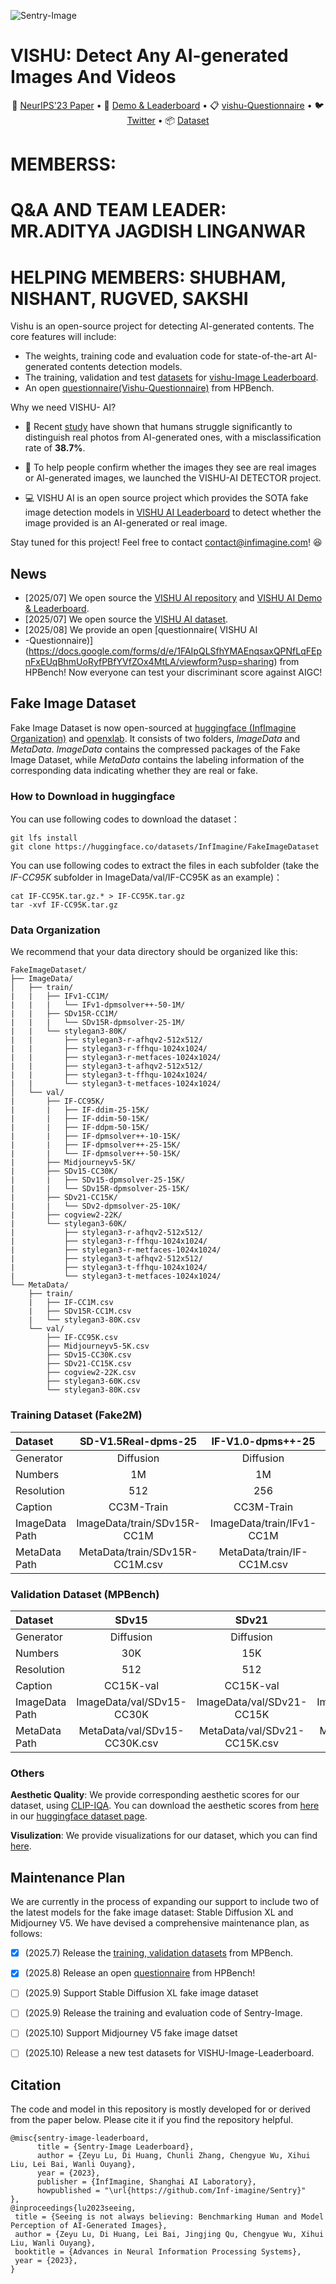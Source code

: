 ![Sentry-Image](assets/VISHU-Image-logo.png)

# VISHU: Detect Any AI-generated Images And Videos
<p align="center">
📃 <a href="https://arxiv.org/abs/2304.13023" target="_blank">NeurIPS'23 Paper</a> • 🤗 <a href="http://sentry.infimagine.com/" target="_blank">Demo & Leaderboard</a> • 📋 <a href="https://docs.google.com/forms/d/e/1FAIpQLSfhYMAEnqsaxQPNfLqFEpnFxEUqBhmUoRyfPBfYVfZOx4MtLA/viewform?usp=sharing" target="_blank">vishu-Questionnaire</a>  • 🐦 <a href="https://twitter.com/infimagine/status/1680439942063992832" target="_blank">Twitter</a> • 📦 <a href="https://huggingface.co/datasets/InfImagine/FakeImageDataset" target="_blank">Dataset</a> <br>

</p>

# MEMBERSS:
# Q&A AND TEAM LEADER: MR.ADITYA JAGDISH LINGANWAR 
# HELPING MEMBERS: SHUBHAM, NISHANT, RUGVED, SAKSHI

Vishu is an open-source project for detecting AI-generated contents. The core features will include:
* The weights, training code and evaluation code for state-of-the-art AI-generated contents detection models.
* The training, validation and test [datasets](https://huggingface.co/datasets/InfImagine/FakeImageDataset) for [vishu-Image Leaderboard](http://vishu.infimagine.com/).
* An open [questionnaire(Vishu-Questionnaire)](https://docs.google.com/forms/d/e/1FAIpQLSfhYMAEnqsaxQPNfLqFEpnFxEUqBhmUoRyfPBfYVfZOx4MtLA/viewform?usp=sharing) from HPBench.

Why we need VISHU- AI?
* 🧐 Recent [study](https://arxiv.org/abs/2304.13023) have shown that humans struggle significantly to distinguish real photos from AI-generated ones, with a misclassification rate of **38.7%**.

* 🤗 To help people confirm whether the images they see are real images or AI-generated images, we launched the VISHU-AI DETECTOR project.

* 💻 VISHU AI is an open source project which provides the SOTA fake image detection models in [ VISHU AI Leaderboard](http://VISHU.infimagine.com/) to detect whether the image provided is an AI-generated or real image.

Stay tuned for this project! Feel free to contact [contact@infimagine.com](contact@infimagine.com)! 😆 

## News
* [2025/07] We open source the  [VISHU AI repository](https://github.com/Inf-imagine/Sentry) and [ VISHU AI Demo & Leaderboard](http://sentry.infimagine.com/). 
* [2025/07] We open source the [ VISHU AI dataset](https://huggingface.co/datasets/InfImagine/FakeImageDataset). 
* [2025/08] We provide an open [questionnaire( VISHU AI
* -Questionnaire)](https://docs.google.com/forms/d/e/1FAIpQLSfhYMAEnqsaxQPNfLqFEpnFxEUqBhmUoRyfPBfYVfZOx4MtLA/viewform?usp=sharing) from HPBench! Now everyone can test your discriminant score against AIGC!


## Fake Image Dataset
Fake Image Dataset is now open-sourced at [huggingface (InfImagine Organization)](https://huggingface.co/datasets/InfImagine/FakeImageDataset/tree/main/ImageData/train) and [openxlab](https://openxlab.org.cn/datasets/whlzy/FakeImageDataset/tree/main). It consists of two folders, *ImageData* and *MetaData*. *ImageData* contains the compressed packages of the Fake Image Dataset, while *MetaData* contains the labeling information of the corresponding data indicating whether they are real or fake.
### How to Download in huggingface
You can use following codes to download the dataset：
```shell
git lfs install
git clone https://huggingface.co/datasets/InfImagine/FakeImageDataset
```
You can use following codes to extract the files in each subfolder (take the *IF-CC95K* subfolder in ImageData/val/IF-CC95K as an example)：
```shell
cat IF-CC95K.tar.gz.* > IF-CC95K.tar.gz
tar -xvf IF-CC95K.tar.gz
```

### Data Organization
We recommend that your data directory should be organized like this: 
```
FakeImageDataset/
├── ImageData/
│   ├── train/
|   |   ├── IFv1-CC1M/
|   |   |   └── IFv1-dpmsolver++-50-1M/
|   |   ├── SDv15R-CC1M/
|   |   |   └── SDv15R-dpmsolver-25-1M/
|   |   └── stylegan3-80K/
|   |       ├── stylegan3-r-afhqv2-512x512/
|   |       ├── stylegan3-r-ffhqu-1024x1024/
|   |       ├── stylegan3-r-metfaces-1024x1024/
|   |       ├── stylegan3-t-afhqv2-512x512/
|   |       ├── stylegan3-t-ffhqu-1024x1024/
|   |       └── stylegan3-t-metfaces-1024x1024/
│   └── val/
|       ├── IF-CC95K/
|       |   ├── IF-ddim-25-15K/
|       |   ├── IF-ddim-50-15K/
|       |   ├── IF-ddpm-50-15K/
|       |   ├── IF-dpmsolver++-10-15K/
|       |   ├── IF-dpmsolver++-25-15K/
|       |   └── IF-dpmsolver++-50-15K/
|       ├── Midjourneyv5-5K/
|       ├── SDv15-CC30K/
|       |   ├── SDv15-dpmsolver-25-15K/
|       |   └── SDv15R-dpmsolver-25-15K/
|       ├── SDv21-CC15K/
|       |   └── SDv2-dpmsolver-25-10K/
|       ├── cogview2-22K/
|       └── stylegan3-60K/
|           ├── stylegan3-r-afhqv2-512x512/
|           ├── stylegan3-r-ffhqu-1024x1024/
|           ├── stylegan3-r-metfaces-1024x1024/
|           ├── stylegan3-t-afhqv2-512x512/
|           ├── stylegan3-t-ffhqu-1024x1024/
|           └── stylegan3-t-metfaces-1024x1024/
└── MetaData/
    ├── train/
    |   ├── IF-CC1M.csv
    |   ├── SDv15R-CC1M.csv
    |   └── stylegan3-80K.csv
    └── val/
        ├── IF-CC95K.csv
        ├── Midjourneyv5-5K.csv
        ├── SDv15-CC30K.csv
        ├── SDv21-CC15K.csv
        ├── cogview2-22K.csv
        ├── stylegan3-60K.csv
        └── stylegan3-80K.csv
```

### Training Dataset (Fake2M)

| Dataset     | SD-V1.5Real-dpms-25 | IF-V1.0-dpms++-25 | StyleGAN3     |
| :----------- | :-----------:       | :-----------:     | :-----------: |
| Generator   | Diffusion           | Diffusion         | GAN           |
| Numbers     | 1M                  | 1M                | 87K           |
| Resolution  | 512                 | 256               | (>=512)       |
| Caption     | CC3M-Train          | CC3M-Train        | -             |
| ImageData Path     | ImageData/train/SDv15R-CC1M | ImageData/train/IFv1-CC1M | ImageData/train/stylegan3-80K |
| MetaData Path     | MetaData/train/SDv15R-CC1M.csv          | MetaData/train/IF-CC1M.csv        | MetaData/train/stylegan3-80K.csv             |

### Validation Dataset (MPBench)

| Dataset     | SDv15               | SDv21             | IF            | Cogview2      | StyleGAN3     | Midjourneyv5  |
| :---------- | :-----------:       | :-----------:     | :-----------: | :-----------: | :-----------: | :-----------: |
| Generator   | Diffusion           | Diffusion         | Diffusion     | AR            | GAN           | -             |
| Numbers     | 30K                 | 15K               | 95K           | 22K           | 60K           | 5K            |
| Resolution  | 512                 | 512               | 256           | 480           | (>=512)       | (>=512)       |
| Caption     | CC15K-val           | CC15K-val         | CC15K-val     | CC15K-val     | -             | -             |
| ImageData Path | ImageData/val/SDv15-CC30K | ImageData/val/SDv21-CC15K | ImageData/val/IF-CC95K | ImageData/val/cogview2-22K | ImageData/val/stylegan3-60K | ImageData/val/Midjourneyv5-5K|
| MetaData Path  | MetaData/val/SDv15-CC30K.csv| MetaData/val/SDv21-CC15K.csv | MetaData/val/IF-CC95K.csv | MetaData/val/cogview2-22K.csv | MetaData/val/stylegan3-60K.csv | MetaData/val/Midjourneyv5-5K.csv |

### Others
**Aesthetic Quality**: 
We provide corresponding aesthetic scores for our dataset, using [CLIP-IQA](https://github.com/IceClear/CLIP-IQA).
You can download the aesthetic scores from [here](https://huggingface.co/datasets/InfImagine/FakeImageDataset/blob/main/AestheticQuality.zip) in our [huggingface dataset page](https://huggingface.co/datasets/InfImagine/FakeImageDataset/tree/main).

**Visulization**: 
We provide visualizations for our dataset, which you can find [here](assets/visualization/README.md).


## Maintenance Plan
We are currently in the process of expanding our support to include two of the latest models for the fake image dataset: Stable Diffusion XL and Midjourney V5. We have devised a comprehensive maintenance plan, as follows:
- [x] (2025.7) Release the [training, validation datasets](https://huggingface.co/datasets/InfImagine/FakeImageDataset) from MPBench.
- [x] (2025.8) Release an open [questionnaire](https://docs.google.com/forms/d/e/1FAIpQLSfhYMAEnqsaxQPNfLqFEpnFxEUqBhmUoRyfPBfYVfZOx4MtLA/viewform?usp=sharing) from HPBench!
- [ ] (2025.9) Support Stable Diffusion XL fake image dataset
- [ ] (2025.9) Release the training and evaluation code of Sentry-Image.
- [ ] (2025.10) Support Midjourney V5 fake image datset
- [ ] (2025.10) Release a new test datasets for VISHU-Image-Leaderboard.



## Citation
The code and model in this repository is mostly developed for or derived from the paper below. Please cite it if you find the repository helpful.
```
@misc{sentry-image-leaderboard,
      title = {Sentry-Image Leaderboard},
      author = {Zeyu Lu, Di Huang, Chunli Zhang, Chengyue Wu, Xihui Liu, Lei Bai, Wanli Ouyang},
      year = {2023},
      publisher = {InfImagine, Shanghai AI Laboratory},
      howpublished = "\url{https://github.com/Inf-imagine/Sentry}"
},
@inproceedings{lu2023seeing,
 title = {Seeing is not always believing: Benchmarking Human and Model Perception of AI-Generated Images},
 author = {Zeyu Lu, Di Huang, Lei Bai, Jingjing Qu, Chengyue Wu, Xihui Liu, Wanli Ouyang},
 booktitle = {Advances in Neural Information Processing Systems},
 year = {2023},
}
```
